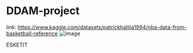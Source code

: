 # DDAM-project

link:
https://www.kaggle.com/datasets/patrickhallila1994/nba-data-from-basketball-reference
![image](https://github.com/DavidePiccoli/DDAM-project/assets/127332764/91208e9e-56d9-4ef6-99da-eba49716fa52)

ESKETIT
